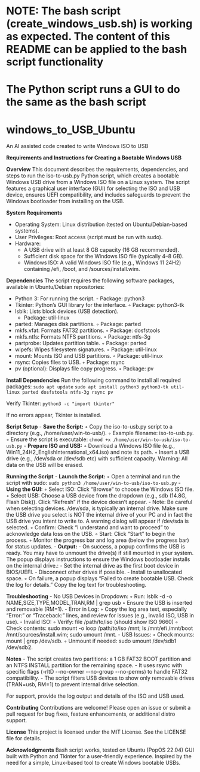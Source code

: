 # NOTE: The bash script (create_windows_usb.sh) is working as expected. The content of this README can be applied to the bash script functionality #
# The Python script runs a GUI to do the same as the bash script #

# windows_to_USB_Ubuntu
An AI assisted code created to write Windows ISO to USB

**Requirements and Instructions for Creating a Bootable Windows USB**

**Overview**
This document describes the requirements, dependencies, and steps to run the iso-to-usb.py Python script, which creates a bootable Windows USB drive from a Windows ISO file on a Linux system. The script features a graphical user interface (GUI) for selecting the ISO and USB device, ensures UEFI compatibility, and includes safeguards to prevent the Windows bootloader from installing on the USB.

**System Requirements**
- Operating System: Linux distribution (tested on Ubuntu/Debian-based systems).
- User Privileges: Root access (script must be run with sudo).
- Hardware:
    - A USB drive with at least 8 GB capacity (16 GB recommended).
    - Sufficient disk space for the Windows ISO file (typically 4–8 GB).
    - Windows ISO: A valid Windows ISO file (e.g., Windows 11 24H2) containing /efi, /boot, and /sources/install.wim.

**Dependencies**
The script requires the following software packages, available in Ubuntu/Debian repositories:
- Python 3: For running the script.
      - Package: python3
- Tkinter: Python’s GUI library for the interface.
    ◦ Package: python3-tk
- lsblk: Lists block devices (USB detection).
    - Package: util-linux
- parted: Manages disk partitions.
    ◦ Package: parted
- mkfs.vfat: Formats FAT32 partitions.
    ◦ Package: dosfstools
- mkfs.ntfs: Formats NTFS partitions.
    ◦ Package: ntfs-3g
- partprobe: Updates partition table.
    ◦ Package: parted
- wipefs: Wipes filesystem signatures.
    ◦ Package: util-linux
- mount: Mounts ISO and USB partitions.
    ◦ Package: util-linux
- rsync: Copies files to USB.
    ◦ Package: rsync
- pv (optional): Displays file copy progress.
    ◦ Package: pv
        
**Install Dependencies**
Run the following command to install all required packages:
`sudo apt update`
`sudo apt install python3 python3-tk util-linux parted dosfstools ntfs-3g rsync pv`

Verify Tkinter:
`python3 -c "import tkinter"`

If no errors appear, Tkinter is installed.

**Script Setup**
    - **Save the Script:**
        ◦ Copy the iso-to-usb.py script to a directory (e.g., /home/user/win-to-usb/).
        ◦ Example filename: iso-to-usb.py.
        ◦ Ensure the script is executable:
        `chmod +x /home/user/win-to-usb/iso-to-usb.py`
    - **Prepare ISO and USB:**
        ◦ Download a Windows ISO file (e.g., Win11_24H2_EnglishInternational_x64.iso) and note its path.
        ◦ Insert a USB drive (e.g., /dev/sda or /dev/sdb etc) with sufficient capacity. Warning: All data on the USB will be erased.
        
**Running the Script**
    - **Launch the Script:**
        ◦ Open a terminal and run the script with sudo:
          `sudo python3 /home/user/win-to-usb/iso-to-usb.py`
    - **Using the GUI:**
        ◦ Select ISO: Click “Browse” to choose the Windows ISO file.
        ◦ Select USB: Choose a USB device from the dropdown (e.g., sdb (14.8G, Flash Disk)). Click “Refresh” if the device doesn’t appear.
            - Note: Be careful when selecting devices. /dev/sda, is typically an internal drive. Make sure the USB drive you select is NOT the
            internal drive of your PC and in fact the USB drive you intent to write to. A warning dialog will appear if /dev/sda is selected.
        ◦ Confirm: Check “I understand and want to proceed” to acknowledge data loss on the USB.
        ◦ Start: Click “Start” to begin the process.
        ◦ Monitor the progress bar and log area (below the progress bar) for status updates.
    - **Output:**
        - On success, a popup confirms the USB is ready. You may have to unmount the drive(s) if still mounted in your system. The popup displays              instructions to ensure the Windows bootloader installs on the internal drive.:
            - Set the internal drive as the first boot device in BIOS/UEFI.
            - Disconnect other drives if possible.
            - Install to unallocated space.
        ◦ On failure, a popup displays “Failed to create bootable USB. Check the log for details.” Copy the log text for troubleshooting.

**Troubleshooting**
    - No USB Devices in Dropdown:
        ◦ Run: lsblk -d -o NAME,SIZE,TYPE,MODEL,TRAN,RM | grep usb
        ◦ Ensure the USB is inserted and removable (RM=1).
    - Error in Log:
        ◦ Copy the log area text, especially “Error:” or “Traceback:” lines, and review for issues (e.g., invalid ISO, USB in use).
    - Invalid ISO:
        ◦ Verify: file /path/to/iso (should show ISO 9660)
        ◦ Check contents: sudo mount -o loop /path/to/iso /mnt; ls /mnt/efi /mnt/boot /mnt/sources/install.wim; sudo umount /mnt.
    - USB Issues:
        ◦ Check mounts: mount | grep /dev/sdb.
        ◦ Unmount if needed: sudo umount /dev/sdb1 /dev/sdb2.

**Notes**
    - The script creates two partitions: a 1 GB FAT32 BOOT partition and an NTFS INSTALL partition for the remaining space.
    - It uses rsync with specific flags (-rltD --no-owner --no-group --no-perms) to handle FAT32 compatibility.
    - The script filters USB devices to show only removable drives (TRAN=usb, RM=1) to prevent internal drive selection.

For support, provide the log output and details of the ISO and USB used.


**Contributing**
Contributions are welcome! Please open an issue or submit a pull request for bug fixes, feature enhancements, or additional distro support.

**License**
This project is licensed under the MIT License. See the LICENSE file for details.

**Acknowledgments**
Bash script works, tested on Ubuntu (PopOS 22.04)
GUI built with Python and Tkinter for a user-friendly experience.
Inspired by the need for a simple, Linux-based tool to create Windows bootable USBs.
